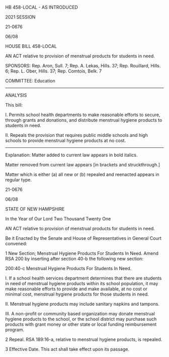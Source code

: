  HB 458-LOCAL - AS INTRODUCED

 

 

2021 SESSION

 21-0676

 06/08

 

HOUSE BILL 458-LOCAL

 

AN ACT relative to provision of menstrual products for students in need.

 

SPONSORS: Rep. Aron, Sull. 7; Rep. A. Lekas, Hills. 37; Rep. Rouillard, Hills. 6; Rep. L. Ober, Hills. 37; Rep. Comtois, Belk. 7

 

COMMITTEE: Education

 

-----------------------------------------------------------------

 

ANALYSIS

 

 This bill:

 

 I. Permits school health departments to make reasonable efforts to secure, through grants and donations, and distribute menstrual hygiene products to students in need.

 

 II. Repeals the provision that requires public middle schools and high schools to provide menstrual hygiene products at no cost.

 

- - - - - - - - - - - - - - - - - - - - - - - - - - - - - - - - - - - - - - - - - - - - - - - - - - - - - - - - - - - - - - - - - - - - - - - - - - - 

 

Explanation: Matter added to current law appears in bold italics.

 Matter removed from current law appears [in brackets and struckthrough.]

 Matter which is either (a) all new or (b) repealed and reenacted appears in regular type.

 21-0676

 06/08

 

STATE OF NEW HAMPSHIRE

 

In the Year of Our Lord Two Thousand Twenty One

 

AN ACT relative to provision of menstrual products for students in need.

 

Be it Enacted by the Senate and House of Representatives in General Court convened:

 

 1 New Section; Menstrual Hygiene Products For Students In Need. Amend RSA 200 by inserting after section 40-b the following new section:

 200:40-c Menstrual Hygiene Products For Students In Need. 

 I. If a school health services department determines that there are students in need of menstrual hygiene products within its school population, it may make reasonable efforts to provide and make available, at no cost or minimal cost, menstrual hygiene products for those students in need. 

 II. Menstrual hygiene products may include sanitary napkins and tampons. 

 III. A non-profit or community based organization may donate menstrual hygiene products to the school, or the school district may purchase such products with grant money or other state or local funding reimbursement program.

 2 Repeal. RSA 189:16-a, relative to menstrual hygiene products, is repealed.

 3 Effective Date. This act shall take effect upon its passage.

